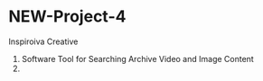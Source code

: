 # NEW-Project-4
Inspiroiva Creative
1. Software Tool for Searching Archive Video and Image Content
2. 
